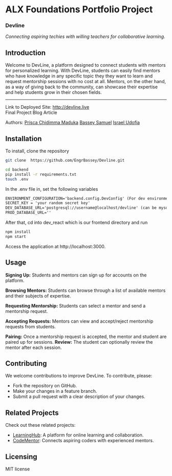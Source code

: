 # ALX Foundations Portfolio Project

### Devline

<i>Connecting aspiring techies with willing teachers for collaborative learning.</i>

## Introduction

Welcome to DevLine, a platform designed to connect students with mentors for personalized learning. With DevLine, students can easily find mentors who have knowledge in any specific topic they they want to learn and request mentorship sessions with no cost at all. Mentors, on the other hand, as a way of giving back to the community, can showcase their expertise and help students grow in their chosen fields.

---

Link to Deployed Site: http://devline.live <br />
Final Project Blog Article

Authors:
[Prisca Chidimma Maduka](https://github.com/Priceless-P)
[Bassey Samuel](https://github.com/EngrBassey)
[Israel Udofia](https://github.com/israeludofia1990)

## Installation

To install, clone the repository

```bash
git clone  https://github.com/EngrBassey/Devline.git
```

```bash
cd backend
pip install -r requirements.txt
touch .env
```

In the .env file in, set the following variables

```txt
ENVIRONMENT_CONFIGURATION='backend.config.DevConfig' (For dev environment)
SECRET_KEY = 'your random secret key'
DEV_DATABASE_URL='postgresql://username@localhost/devline' (can be mysql instead of postgres)
PROD_DATABASE_URL=''
```

After that, cd into dev_react which is our frontend directory and run

```bash
npm install
npm start
```

Access the application at http://localhost:3000.

## Usage

**Signing Up:** Students and mentors can sign up for accounts on the platform.

**Browsing Mentors:** Students can browse through a list of available mentors and their subjects of expertise.

**Requesting Mentorship:** Students can select a mentor and send a mentorship request.

**Accepting Requests:** Mentors can view and accept/reject mentorship requests from students.

**Pairing:** Once a mentorship request is accepted, the mentor and student are paired up for sessions.
**Review:** The student can optionally review the mentor after each session.


## Contributing

We welcome contributions to improve DevLine. To contribute, please:

- Fork the repository on GitHub.
- Make your changes in a feature branch.
- Submit a pull request with a clear description of your changes.

## Related Projects

Check out these related projects:

- [LearningHub](https://learninghub.sap.com/): A platform for online learning and collaboration.
- [CodeMentor](https://www.codementor.io/): Connects aspiring coders with experienced mentors.

## Licensing
MIT license
